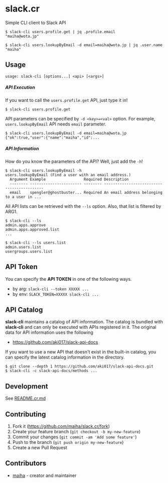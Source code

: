 # slack.cr

Simple CLI client to Slack API

```console
$ slack-cli users.profile.get | jq .profile.email
"maiha@wota.jp"

$ slack-cli users.lookupByEmail -d email=maiha@wota.jp | jq .user.name
"maiha"
```

## Usage

```
usage: slack-cli [options...] <api> [<args>]
```

##### API Execution

If you want to call the `users.profile.get` API, just type it in!

```console
$ slack-cli users.profile.get
```

API parameters can be specified by `-d <key>=<val>` option.
For example, `users.lookupByEmail` API needs `email` parameter.

```console
$ slack-cli users.lookupByEmail -d email=maiha@wota.jp
{"ok":true,"user":{"name":"maiha","id":...
```

##### API Information

How do you know the parameters of the API? Well, just add the `-h`!

```console
$ slack-cli users.lookupByEmail -h 
users.lookupByEmail (Find a user with an email address.)
  Argument Example                 Required Description
  -------- ----------------------- -------- -------------------------------------------
  email    spengler@ghostbuster... Required An email address belonging to a user in ...
```

All API lists can be retrieved with the `--ls` option. Also, that list is filtered by ARG1.

```console
$ slack-cli --ls
admin.apps.approve
admin.apps.approved.list
...

$ slack-cli --ls users.list
admin.users.list
usergroups.users.list
```

## API Token

You can specify the **API TOKEN** in one of the following ways.

* by arg: `slack-cli --token XXXXX ...`
* by env: `SLACK_TOKEN=XXXXX slack-cli ...`

## API Catalog

**slack-cli** maintains a catalog of API information.
The catalog is bundled with **slack-cli** and can only be executed with APIs registered in it.
The original data for API information uses the following
* https://github.com/aki017/slack-api-docs

If you want to use a new API that doesn't exist in the built-in catalog,
you can specify the latest catalog information in the directory.

```console
$ git clone --depth 1 https://github.com/aki017/slack-api-docs.git
$ slack-cli -c slack-api-docs/methods ...
```

## Development

See [README.cr.md](README.cr.md)

## Contributing

1. Fork it (<https://github.com/maiha/slack.cr/fork>)
2. Create your feature branch (`git checkout -b my-new-feature`)
3. Commit your changes (`git commit -am 'Add some feature'`)
4. Push to the branch (`git push origin my-new-feature`)
5. Create a new Pull Request

## Contributors

- [maiha](https://github.com/maiha) - creator and maintainer

